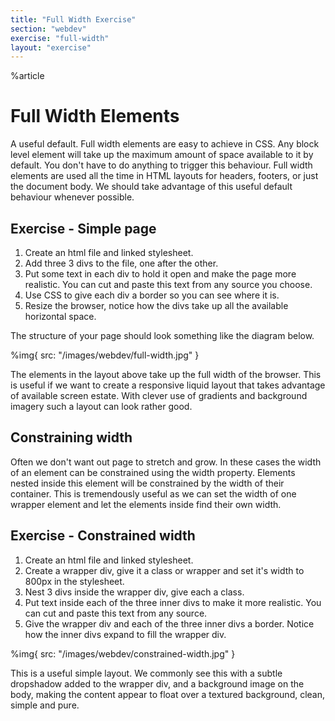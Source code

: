 ```yaml
---
title: "Full Width Exercise"
section: "webdev"
exercise: "full-width"
layout: "exercise"
---
```


%article



# Full Width Elements

A useful default. Full width elements are easy to achieve in CSS. Any block level element will take up the maximum amount of space available to it by default. You don't have to do anything to trigger this behaviour. Full width elements are used all the time in HTML layouts for headers, footers, or just the document body. We should take advantage of this useful default behaviour whenever possible.



## Exercise - Simple page

1. Create an html file and linked stylesheet.
2. Add three 3 divs to the file, one after the other.
2. Put some text in each div to hold it open and make the page more realistic. You can cut and paste this text from any source you choose.
3. Use CSS to give each div a border so you can see where it is.
4. Resize the browser, notice how the divs take up all the available horizontal space.

The structure of your page should look something like the diagram below.

%img{ src: "/images/webdev/full-width.jpg" }





The elements in the layout above take up the full width of the browser. This is useful if we want to create a responsive liquid layout that takes advantage of available screen estate. With clever use of gradients and background imagery such a layout can look rather good.

## Constraining width

Often we don't want out page to stretch and grow. In these cases the width of an element can be constrained using the width property. Elements nested inside this element will be constrained by the width of their container. This is tremendously useful as we can set the width of one wrapper element and let the elements inside find their own width.



## Exercise - Constrained width

1. Create an html file and linked stylesheet.
2. Create a wrapper div, give it a class or wrapper and set it's width to 800px in the stylesheet.
3. Nest 3 divs inside the wrapper div, give each a class.
4. Put text inside each of the three inner divs to make it more realistic. You can cut and paste this text from any source.
5. Give the wrapper div and each of the three inner divs a border. Notice how the inner divs expand to fill the wrapper div.


%img{ src: "/images/webdev/constrained-width.jpg" }





This is a useful simple layout. We commonly see this with a subtle dropshadow added to the wrapper div, and a background image on the body, making the content appear to float over a textured background, clean, simple and pure.
